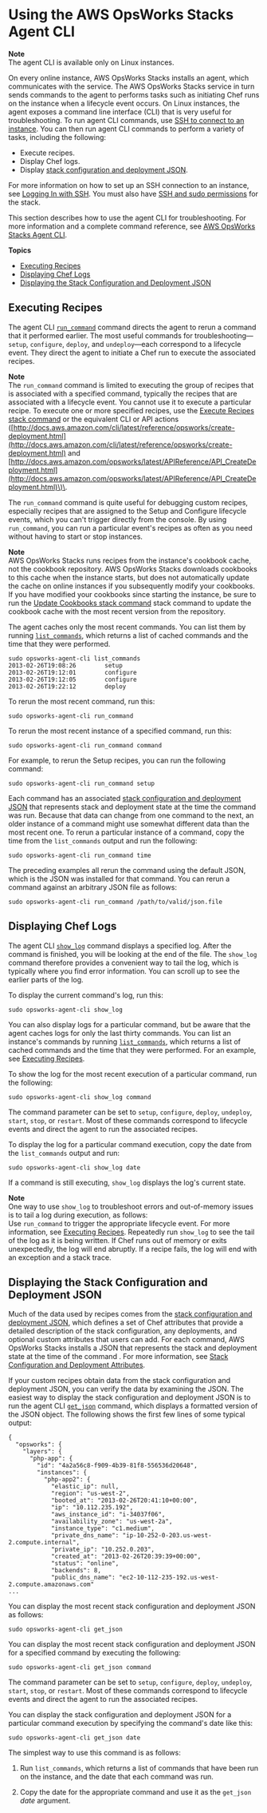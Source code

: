 # Using the AWS OpsWorks Stacks Agent CLI<a name="troubleshoot-debug-cli"></a>

**Note**  
The agent CLI is available only on Linux instances\.

On every online instance, AWS OpsWorks Stacks installs an agent, which communicates with the service\. The AWS OpsWorks Stacks service in turn sends commands to the agent to performs tasks such as initiating Chef runs on the instance when a lifecycle event occurs\. On Linux instances, the agent exposes a command line interface \(CLI\) that is very useful for troubleshooting\. To run agent CLI commands, use [SSH to connect to an instance](workinginstances-ssh.md)\. You can then run agent CLI commands to perform a variety of tasks, including the following: 
+ Execute recipes\.
+ Display Chef logs\.
+ Display [stack configuration and deployment JSON](workingcookbook-json.md)\.

For more information on how to set up an SSH connection to an instance, see [Logging In with SSH](workinginstances-ssh.md)\. You must also have [SSH and sudo permissions](opsworks-security-users.md) for the stack\.

This section describes how to use the agent CLI for troubleshooting\. For more information and a complete command reference, see [AWS OpsWorks Stacks Agent CLI](agent.md)\.

**Topics**
+ [Executing Recipes](#troubleshoot-debug-cli-recipes)
+ [Displaying Chef Logs](#troubleshoot-debug-cli-log)
+ [Displaying the Stack Configuration and Deployment JSON](#troubleshoot-debug-cli-json)

## Executing Recipes<a name="troubleshoot-debug-cli-recipes"></a>

The agent CLI [`run_command`](agent-run.md) command directs the agent to rerun a command that it performed earlier\. The most useful commands for troubleshooting—`setup`, `configure`, `deploy`, and `undeploy`—each correspond to a lifecycle event\. They direct the agent to initiate a Chef run to execute the associated recipes\.

**Note**  
The `run_command` command is limited to executing the group of recipes that is associated with a specified command, typically the recipes that are associated with a lifecycle event\. You cannot use it to execute a particular recipe\. To execute one or more specified recipes, use the [Execute Recipes stack command](workingstacks-commands.md) or the equivalent CLI or API actions \([http://docs.aws.amazon.com/cli/latest/reference/opsworks/create-deployment.html](http://docs.aws.amazon.com/cli/latest/reference/opsworks/create-deployment.html) and [http://docs.aws.amazon.com/opsworks/latest/APIReference/API_CreateDeployment.html](http://docs.aws.amazon.com/opsworks/latest/APIReference/API_CreateDeployment.html)\)\.

The `run_command` command is quite useful for debugging custom recipes, especially recipes that are assigned to the Setup and Configure lifecycle events, which you can't trigger directly from the console\. By using `run_command`, you can run a particular event's recipes as often as you need without having to start or stop instances\.

**Note**  
AWS OpsWorks Stacks runs recipes from the instance's cookbook cache, not the cookbook repository\. AWS OpsWorks Stacks downloads cookbooks to this cache when the instance starts, but does not automatically update the cache on online instances if you subsequently modify your cookbooks\. If you have modified your cookbooks since starting the instance, be sure to run the [Update Cookbooks stack command](workingstacks-commands.md) stack command to update the cookbook cache with the most recent version from the repository\.

The agent caches only the most recent commands\. You can list them by running [`list_commands`](agent-list.md), which returns a list of cached commands and the time that they were performed\.

```
sudo opsworks-agent-cli list_commands
2013-02-26T19:08:26        setup
2013-02-26T19:12:01        configure
2013-02-26T19:12:05        configure
2013-02-26T19:22:12        deploy
```

To rerun the most recent command, run this:

```
sudo opsworks-agent-cli run_command
```

To rerun the most recent instance of a specified command, run this:

```
sudo opsworks-agent-cli run_command command
```

For example, to rerun the Setup recipes, you can run the following command:

```
sudo opsworks-agent-cli run_command setup
```

Each command has an associated [stack configuration and deployment JSON](workingcookbook-json.md) that represents stack and deployment state at the time the command was run\. Because that data can change from one command to the next, an older instance of a command might use somewhat different data than the most recent one\. To rerun a particular instance of a command, copy the time from the `list_commands` output and run the following:

```
sudo opsworks-agent-cli run_command time
```

The preceding examples all rerun the command using the default JSON, which is the JSON was installed for that command\. You can rerun a command against an arbitrary JSON file as follows:

```
sudo opsworks-agent-cli run_command /path/to/valid/json.file
```

## Displaying Chef Logs<a name="troubleshoot-debug-cli-log"></a>

The agent CLI [`show_log`](agent-show.md) command displays a specified log\. After the command is finished, you will be looking at the end of the file\. The `show_log` command therefore provides a convenient way to tail the log, which is typically where you find error information\. You can scroll up to see the earlier parts of the log\.

To display the current command's log, run this:

```
sudo opsworks-agent-cli show_log
```

You can also display logs for a particular command, but be aware that the agent caches logs for only the last thirty commands\. You can list an instance's commands by running [`list_commands`](agent-list.md), which returns a list of cached commands and the time that they were performed\. For an example, see [Executing Recipes](#troubleshoot-debug-cli-recipes)\.

To show the log for the most recent execution of a particular command, run the following:

```
sudo opsworks-agent-cli show_log command
```

The command parameter can be set to `setup`, `configure`, `deploy`, `undeploy`, `start`, `stop`, or `restart`\. Most of these commands correspond to lifecycle events and direct the agent to run the associated recipes\.

To display the log for a particular command execution, copy the date from the `list_commands` output and run:

```
sudo opsworks-agent-cli show_log date
```

If a command is still executing, `show_log` displays the log's current state\.

**Note**  
One way to use `show_log` to troubleshoot errors and out\-of\-memory issues is to tail a log during execution, as follows:  
Use `run_command` to trigger the appropriate lifecycle event\. For more information, see [Executing Recipes](#troubleshoot-debug-cli-recipes)\.
Repeatedly run `show_log` to see the tail of the log as it is being written\.
If Chef runs out of memory or exits unexpectedly, the log will end abruptly\. If a recipe fails, the log will end with an exception and a stack trace\. 

## Displaying the Stack Configuration and Deployment JSON<a name="troubleshoot-debug-cli-json"></a>

Much of the data used by recipes comes from the [stack configuration and deployment JSON](workingcookbook-json.md), which defines a set of Chef attributes that provide a detailed description of the stack configuration, any deployments, and optional custom attributes that users can add\. For each command, AWS OpsWorks Stacks installs a JSON that represents the stack and deployment state at the time of the command \. For more information, see [Stack Configuration and Deployment Attributes](workingcookbook-json.md)\.

If your custom recipes obtain data from the stack configuration and deployment JSON, you can verify the data by examining the JSON\. The easiest way to display the stack configuration and deployment JSON is to run the agent CLI [`get_json`](agent-json.md) command, which displays a formatted version of the JSON object\. The following shows the first few lines of some typical output:

```
{
  "opsworks": {
    "layers": {
      "php-app": {
        "id": "4a2a56c8-f909-4b39-81f8-556536d20648",
        "instances": {
          "php-app2": {
            "elastic_ip": null,
            "region": "us-west-2",
            "booted_at": "2013-02-26T20:41:10+00:00",
            "ip": "10.112.235.192",
            "aws_instance_id": "i-34037f06",
            "availability_zone": "us-west-2a",
            "instance_type": "c1.medium",
            "private_dns_name": "ip-10-252-0-203.us-west-2.compute.internal",
            "private_ip": "10.252.0.203",
            "created_at": "2013-02-26T20:39:39+00:00",
            "status": "online",
            "backends": 8,
            "public_dns_name": "ec2-10-112-235-192.us-west-2.compute.amazonaws.com"
...
```

You can display the most recent stack configuration and deployment JSON as follows:

```
sudo opsworks-agent-cli get_json
```

You can display the most recent stack configuration and deployment JSON for a specified command by executing the following:

```
sudo opsworks-agent-cli get_json command
```

The command parameter can be set to `setup`, `configure`, `deploy`, `undeploy`, `start`, `stop`, or `restart`\. Most of these commands correspond to lifecycle events and direct the agent to run the associated recipes\.

You can display the stack configuration and deployment JSON for a particular command execution by specifying the command's date like this:

```
sudo opsworks-agent-cli get_json date
```

The simplest way to use this command is as follows:

1. Run `list_commands`, which returns a list of commands that have been run on the instance, and the date that each command was run\.

1. Copy the date for the appropriate command and use it as the `get_json` *date* argument\.